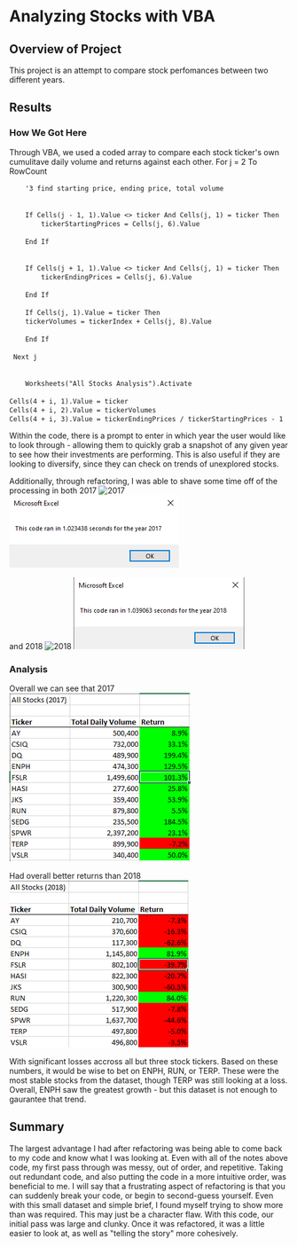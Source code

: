 # Analyzing Stocks with VBA

## Overview of Project
This project is an attempt to compare stock perfomances between two different years.

## Results

### How We Got Here
Through VBA, we used a coded array to compare each stock ticker's own cumulitave daily volume and returns against each other.
  For j = 2 To RowCount
    
        '3 find starting price, ending price, total volume
        
               
        If Cells(j - 1, 1).Value <> ticker And Cells(j, 1) = ticker Then
            tickerStartingPrices = Cells(j, 6).Value
            
        End If
      
        
        If Cells(j + 1, 1).Value <> ticker And Cells(j, 1) = ticker Then
            tickerEndingPrices = Cells(j, 6).Value
            
        End If
        
        If Cells(j, 1).Value = ticker Then
        tickerVolumes = tickerIndex + Cells(j, 8).Value
        
        End If

     Next j
      
        
        Worksheets("All Stocks Analysis").Activate
        
    Cells(4 + i, 1).Value = ticker
    Cells(4 + i, 2).Value = tickerVolumes
    Cells(4 + i, 3).Value = tickerEndingPrices / tickerStartingPrices - 1
Within the code, there is a prompt to enter in which year the user would like to look through - allowing them to quickly grab a snapshot of any given year to see how their investments are performing. This is also useful if they are looking to diversify, since they can check on trends of unexplored stocks.

Additionally, through refactoring, I was able to shave some time off of the processing in both 2017
![2017](resources/2017_allstockanalysis.png) ![2017refactored](resources/2017_refactored.png)

and 2018
![2018](resources/2018_allstockanalysis.png) ![2018refactored](resources/2018_refactored.png)

### Analysis
Overall we can see that 2017
![2017 Numbers](resources/VBA_Challenge_2017.png)

Had overall better returns than 2018
![2018 Numbers](resources/VBA_Challenge_2018.png)

With significant losses accross all but three stock tickers.
Based on these numbers, it would be wise to bet on ENPH, RUN, or TERP. These were the most stable stocks from the dataset, though TERP was still looking at a loss. Overall, ENPH saw the greatest growth - but this dataset is not enough to gaurantee that trend.

## Summary
The largest advantage I had after refactoring was being able to come back to my code and know what I was looking at. Even with all of the notes above code, my first pass through was messy, out of order, and repetitive. Taking out redundant code, and also putting the code in a more intuitive order, was beneficial to me.
I will say that a frustrating aspect of refactoring is that you can suddenly break your code, or begin to second-guess yourself. Even with this small dataset and simple brief, I found myself trying to show more than was required. This may just be a character flaw.
With this code, our initial pass was large and clunky. Once it was refactored, it was a little easier to look at, as well as "telling the story" more cohesively.



